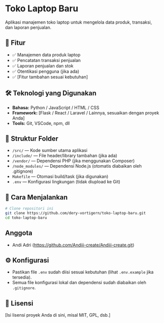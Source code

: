 # Toko Laptop Baru

Aplikasi manajemen toko laptop untuk mengelola data produk, transaksi, dan laporan penjualan.

## 📂 Fitur

- ✅ Manajemen data produk laptop
- ✅ Pencatatan transaksi penjualan
- ✅ Laporan penjualan dan stok
- ✅ Otentikasi pengguna (jika ada)
- ✅ [Fitur tambahan sesuai kebutuhan]

## 🛠️ Teknologi yang Digunakan

- **Bahasa:** Python / JavaScript / HTML / CSS
- **Framework:** [Flask / React / Laravel / Lainnya, sesuaikan dengan proyek Anda]
- **Tools:** Git, VSCode, npm, dll

## 📁 Struktur Folder

- `/src/` — Kode sumber utama aplikasi
- `/include/` — File header/library tambahan (jika ada)
- `/vendor/` — Dependensi PHP (jika menggunakan Composer)
- `/node_modules/` — Dependensi Node.js (otomatis diabaikan oleh .gitignore)
- `Makefile` — Otomasi build/task (jika digunakan)
- `.env` — Konfigurasi lingkungan (tidak diupload ke Git)

## 🚀 Cara Menjalankan

```bash
# Clone repositori ini
git clone https://github.com/dery-vortigern/toko-laptop-baru.git
cd toko-laptop-baru
```
## Anggota
- Andi Adri (https://github.com/Andiii-create/Andiii-create.git)

## ⚙️ Konfigurasi

- Pastikan file `.env` sudah diisi sesuai kebutuhan (lihat `.env.example` jika tersedia).
- Semua file konfigurasi lokal dan dependensi sudah diabaikan oleh `.gitignore`.

## 📝 Lisensi

[Isi lisensi proyek Anda di sini, misal MIT, GPL, dsb.]